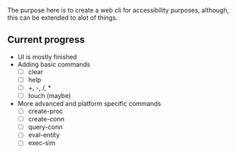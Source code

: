 The purpose here is to create a web cli for accessibility purposes, although, this can be extended to alot of things.

## Current progress
* UI is mostly finished
* Adding basic commands
    - [ ] clear
    - [ ] help
    - [ ] +, -, /, *
    - [ ] touch (maybe)
* More advanced and platform specific commands
    - [ ] create-proc
    - [ ] create-conn
    - [ ] query-conn
    - [ ] eval-entity
    - [ ] exec-sim